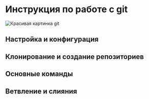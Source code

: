 # Инструкция по работе с git

![Красивая картинка git](git.jpg)

## Настройка и конфигурация

## Клонирование и создание репозиториев

## Основные команды

## Ветвление и слияния